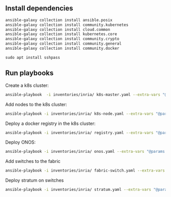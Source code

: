 ## Install dependencies
```bash
ansible-galaxy collection install ansible.posix
ansible-galaxy collection install community.kubernetes
ansible-galaxy collection install cloud.common
ansible-galaxy collection install kubernetes.core
ansible-galaxy collection install community.crypto
ansible-galaxy collection install community.general
ansible-galaxy collection install community.docker
```

```
sudo apt install sshpass
```

## Run playbooks

Create a k8s cluster:
```bash
ansible-playbook  -i inventories/inria/ k8s-master.yaml --extra-vars "@params.yaml"
```

Add nodes to the k8s cluster:
```bash
ansible-playbook -i inventories/inria/ k8s-node.yaml --extra-vars "@params.yaml"
```

Deploy a docker registry in the k8s cluster:

```bash
ansible-playbook -i inventories/inria/ registry.yaml --extra-vars "@params.yaml"
```

Deploy ONOS:
```bash
ansible-playbook -i inventories/inria/ onos.yaml --extra-vars "@params.yaml"
```

Add switches to the fabric
```bash
ansible-playbook -i inventories/inria/ fabric-switch.yaml --extra-vars "@params.yaml"
```

Deploy stratum on switches
```bash
ansible-playbook -i inventories/inria/ stratum.yaml --extra-vars "@params.yaml"
```